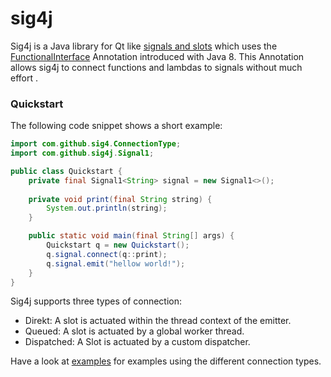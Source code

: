 # sig4j
Sig4j is a Java library for Qt like 
[signals and slots](http://doc.qt.io/qt-4.8/signalsandslots.html) which uses the
[FunctionalInterface](https://docs.oracle.com/javase/8/docs/api/java/lang/FunctionalInterface.html)
Annotation introduced with Java 8. This Annotation allows sig4j to connect
functions and lambdas to signals without much effort .

### Quickstart
The following code snippet shows a short example:
```java
import com.github.sig4.ConnectionType;
import com.github.sig4j.Signal1;

public class Quickstart {
    private final Signal1<String> signal = new Signal1<>();
    
    private void print(final String string) {
        System.out.println(string);
    }

    public static void main(final String[] args) {
        Quickstart q = new Quickstart();
        q.signal.connect(q::print);
        q.signal.emit("hellow world!");
    }
}
```

Sig4j supports three types of connection:
- Direkt: A slot is actuated within the thread context of the emitter.
- Queued: A slot is actuated by a global worker thread.
- Dispatched: A Slot is actuated by a custom dispatcher.

Have a look at [examples](https://github.com/msteinbeck/sig4j/tree/master/src/main/java/so/sig4j/example) for examples using the different connection types.
